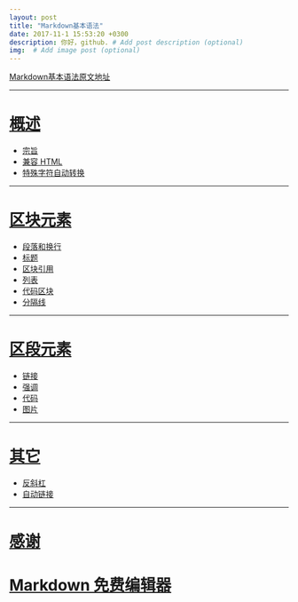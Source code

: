 ```yaml
---
layout: post
title: "Markdown基本语法"
date: 2017-11-1 15:53:20 +0300
description: 你好，github. # Add post description (optional)
img:  # Add image post (optional)
---
```

[Markdown基本语法原文地址](http://wowubuntu.com/markdown/index.html)
- - - 
# [概述](http://wowubuntu.com/markdown/index.html#overview)
- [宗旨](http://wowubuntu.com/markdown/index.html#philosophy)
- [兼容 HTML](http://wowubuntu.com/markdown/index.html#html)
- [特殊字符自动转换](http://wowubuntu.com/markdown/index.html#autoescape)

- -  -
# [区块元素](http://wowubuntu.com/markdown/index.html#block)
- [段落和换行](http://wowubuntu.com/markdown/index.html#p)
- [标题](http://wowubuntu.com/markdown/index.html#header)
- [区块引用](http://wowubuntu.com/markdown/index.html#blockquote)
- [列表](http://wowubuntu.com/markdown/index.html#list)
- [代码区块](http://wowubuntu.com/markdown/index.html#precode)
- [分隔线](http://wowubuntu.com/markdown/index.html#hr)

- - - 
# [区段元素](http://wowubuntu.com/markdown/index.html#span)
- [链接](http://wowubuntu.com/markdown/index.html#link)
- [强调](http://wowubuntu.com/markdown/index.html#em)
- [代码](http://wowubuntu.com/markdown/index.html#code)
- [图片](http://wowubuntu.com/markdown/index.html#img)

- - - 
# [其它](http://wowubuntu.com/markdown/index.html#misc)
- [反斜杠](http://wowubuntu.com/markdown/index.html#backslash)
- [自动链接](http://wowubuntu.com/markdown/index.html#autolink)

- - -
# [感谢](http://wowubuntu.com/markdown/index.html#acknowledgement)
# [Markdown 免费编辑器](http://wowubuntu.com/markdown/index.html#editor)
